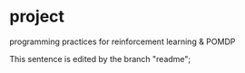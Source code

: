 # project
programming practices for reinforcement learning &amp; POMDP

This sentence is edited by the branch "readme";
